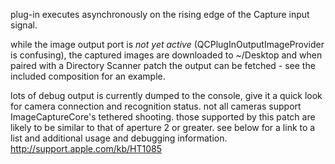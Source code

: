 plug-in executes asynchronously on the rising edge of the Capture input signal.

while the image output port is _not yet active_ (QCPlugInOutputImageProvider is confusing), the captured images are downloaded to ~/Desktop and when paired with a Directory Scanner patch the output can be fetched - see the included composition for an example.

lots of debug output is currently dumped to the console, give it a quick look for camera connection and recognition status. not all cameras support ImageCaptureCore's tethered shooting. those supported by this patch are likely to be similar to that of aperture 2 or greater. see below for a link to a list and additional usage and debugging information.
  <http://support.apple.com/kb/HT1085>